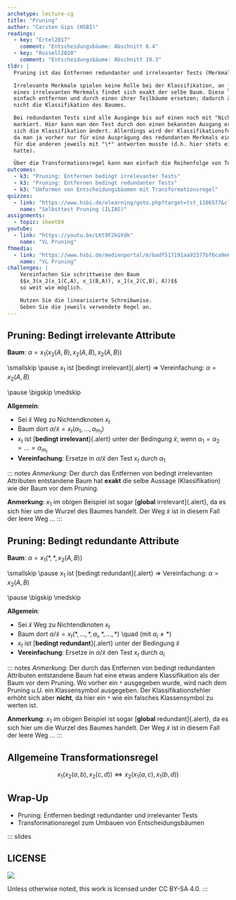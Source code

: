 ```yaml
---
archetype: lecture-cg
title: "Pruning"
author: "Carsten Gips (HSBI)"
readings:
  - key: "Ertel2017"
    comment: "Entscheidungsbäume: Abschnitt 8.4"
  - key: "Russell2020"
    comment: "Entscheidungsbäume: Abschnitt 19.3"
tldr: |
  Pruning ist das Entfernen redundanter und irrelevanter Tests (Merkmale).

  Irrelevante Merkmale spielen keine Rolle bei der Klassifikation, an jedem Ausgang
  eines irrelevanten Merkmals findet sich exakt der selbe Baum. Diese Tests kann man
  einfach entfernen und durch einen ihrer Teilbäume ersetzen; dadurch ändert sich
  nicht die Klassifikation des Baumes.

  Bei redundanten Tests sind alle Ausgänge bis auf einen noch mit "Nichtwissen" ("\*")
  markiert. Hier kann man den Test durch den einen bekannten Ausgang ersetzen, wodurch
  sich die Klassifikation ändert. Allerdings wird der Klassifikationsfehler nicht größer,
  da man ja vorher nur für eine Ausprägung des redundanten Merkmals einen Baum hatte und
  für die anderen jeweils mit "\*" antworten musste (d.h. hier stets einen Fehler gemacht
  hatte).

  Über die Transformationsregel kann man einfach die Reihenfolge von Tests im Baum ändern.
outcomes:
  - k3: "Pruning: Entfernen bedingt irrelevanter Tests"
  - k3: "Pruning: Entfernen bedingt redundanter Tests"
  - k3: "Umformen von Entscheidungsbäumen mit Transformationsregel"
quizzes:
  - link: "https://www.hsbi.de/elearning/goto.php?target=tst_1106577&client_id=FH-Bielefeld"
    name: "Selbsttest Pruning (ILIAS)"
assignments:
  - topic: sheet04
youtube:
  - link: "https://youtu.be/LKt9F2kGYdk"
    name: "VL Pruning"
fhmedia:
  - link: "https://www.hsbi.de/medienportal/m/badf517191aa92377bf6ca9e63f90e8083d64de43f85b230b336cbf2b56e805d45063cf0974a6292ee39cf010aef11e87d3cf7ff9c9bd7e7c0a64f61128504e2"
    name: "VL Pruning"
challenges: |
    Vereinfachen Sie schrittweise den Baum
    $$x_3(x_2(x_1(C,A), x_1(B,A)), x_1(x_2(C,B), A))$$
    so weit wie möglich.

    Nutzen Sie die linearisierte Schreibweise.
    Geben Sie die jeweils verwendete Regel an.
---
```



## Pruning: Bedingt irrelevante Attribute

**Baum**: $\alpha = x_1(x_2(A, B),  x_2(A, B),  x_2(A, B))$

\smallskip
\pause
$x_1$ ist [bedingt irrelevant]{.alert}
=> Vereinfachung: $\alpha = x_2(A, B)$

\pause
\bigskip
\medskip

**Allgemein**:

*   Sei $\tilde{x}$ Weg zu Nichtendknoten $x_t$
*   Baum dort $\alpha/\tilde{x} = x_t(\alpha_1, \ldots, \alpha_{m_t})$
*   $x_t$ ist [**bedingt irrelevant**]{.alert} unter der Bedingung
    $\tilde{x}$, wenn $\alpha_1 = \alpha_2 = \ldots = \alpha_{m_t}$
*   **Vereinfachung**: Ersetze in $\alpha/\tilde{x}$ den Test $x_t$ durch $\alpha_1$

::: notes
*Anmerkung*:
Der durch das Entfernen von bedingt irrelevanten Attributen entstandene Baum
hat **exakt** die selbe Aussage (Klassifikation) wie der Baum vor dem Pruning.

**Anmerkung**:
$x_1$ im obigen Beispiel ist sogar [**global** irrelevant]{.alert}, da es sich hier
um die Wurzel des Baumes handelt. Der Weg $\tilde{x}$ ist in diesem Fall der leere
Weg ...
:::


## Pruning: Bedingt redundante Attribute

**Baum**: $\alpha = x_1(\ast,  \ast,  x_2(A, B))$

\smallskip
\pause
$x_1$ ist [bedingt redundant]{.alert}
=> Vereinfachung: $\alpha = x_2(A, B)$

\pause
\bigskip
\medskip

**Allgemein**:

*   Sei $\tilde{x}$ Weg zu Nichtendknoten $x_t$
*   Baum dort $\alpha/\tilde{x} = x_t(\ast, \ldots, \ast, \alpha_i, \ast, \ldots, \ast)$ \quad (mit $\alpha_i \neq \ast$)
*   $x_t$ ist [**bedingt redundant**]{.alert} unter der Bedingung $\tilde{x}$
*   **Vereinfachung**: Ersetze in $\alpha/\tilde{x}$ den Test $x_t$ durch $\alpha_i$

::: notes
*Anmerkung*:
Der durch das Entfernen von bedingt redundanten Attributen entstandene Baum
hat eine etwas andere Klassifikation als der Baum vor dem Pruning. Wo vorher
ein `*` ausgegeben wurde, wird nach dem Pruning u.U. ein Klassensymbol
ausgegeben. Der Klassifikationsfehler erhöht sich aber **nicht**, da hier ein
`*` wie ein falsches Klassensymbol zu werten ist.

**Anmerkung**:
$x_1$ im obigen Beispiel ist sogar [**global** redundant]{.alert}, da es sich
hier um die Wurzel des Baumes handelt. Der Weg $\tilde{x}$ ist in diesem Fall
der leere Weg ...
:::


## Allgemeine Transformationsregel

$$
    x_1(x_2(a, b),  x_2(c, d))  \Leftrightarrow  x_2(x_1(a, c),  x_1(b, d))
$$


## Wrap-Up

*   Pruning: Entfernen bedingt redundanter und irrelevanter Tests
*   Transformationsregel zum Umbauen von Entscheidungsbäumen






<!-- DO NOT REMOVE - THIS IS A LAST SLIDE TO INDICATE THE LICENSE AND POSSIBLE EXCEPTIONS (IMAGES, ...). -->
::: slides
## LICENSE
![](https://licensebuttons.net/l/by-sa/4.0/88x31.png)

Unless otherwise noted, this work is licensed under CC BY-SA 4.0.
:::
